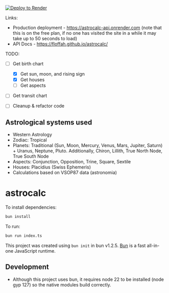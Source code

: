 [![Deploy to Render](https://render.com/images/deploy-to-render-button.svg)](https://render.com/deploy?repo=https://github.com/floffah/astrocalc)

Links:
- Production deployment - https://astrocalc-api.onrender.com (note that this is on the free plan, if no one has visited the site in a while it may take up to 50 seconds to load)
- API Docs - https://floffah.github.io/astrocalc/

TODO:
- [ ] Get birth chart
  - [x] Get sun, moon, and rising sign
  - [x] Get houses
  - [ ] Get aspects
- [ ] Get transit chart

- [ ] Cleanup & refactor code

## Astrological systems used

- Western Astrology
- Zodiac: Tropical
- Planets: Traditional (Sun, Moon, Mercury, Venus, Mars, Jupiter, Saturn) + Uranus, Neptune, Pluto. Additionally, Chiron, Lillith, True North Node, True South Node
- Aspects: Conjunction, Opposition, Trine, Square, Sextile
- Houses: Placidius (Swiss Ephemeris)
- Calculations based on VSOP87 data (astronomia)

# astrocalc

To install dependencies:

```bash
bun install
```

To run:

```bash
bun run index.ts
```

This project was created using `bun init` in bun v1.2.5. [Bun](https://bun.sh) is a fast all-in-one JavaScript runtime.

## Development

- Although this project uses bun, it requires node 22 to be installed (node gyp 127) so the native modules build correctly.